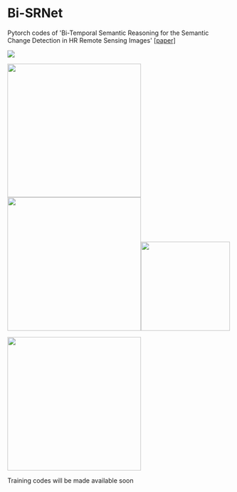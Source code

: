 # Bi-SRNet
Pytorch codes of 'Bi-Temporal Semantic Reasoning for the Semantic Change Detection in HR Remote Sensing Images' [[paper]](https://arxiv.org/abs/2108.06103)

<img src="https://github.com/ggsDing/Bi-SRNet/blob/main/FlowChart.png">

<img src="https://github.com/ggsDing/Bi-SRNet/blob/main/SR.png" height="300"> <img src="https://github.com/ggsDing/Bi-SRNet/blob/main/BiSR.png" height="300"><img src="https://github.com/ggsDing/Bi-SRNet/blob/main/SCLoss.png" height="200">

<img src="https://github.com/ggsDing/Bi-SRNet/blob/main/Loss_forward.png" height="300">

Training codes will be made available soon
